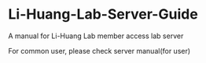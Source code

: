 # Li-Huang-Lab-Server-Guide
A manual for Li-Huang Lab member access lab server 

For common user, please check server manual(for user)
